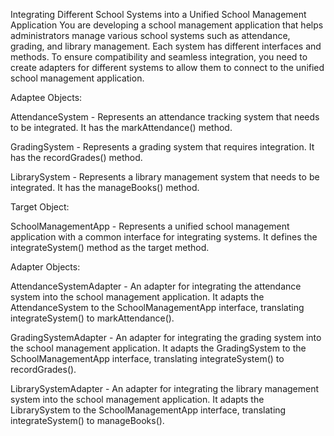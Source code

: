 Integrating Different School Systems into a Unified School Management Application
You are developing a school management application that helps administrators manage various school systems such as attendance, grading, and library management. Each system has different interfaces and methods. To ensure compatibility and seamless integration, you need to create adapters for different systems to allow them to connect to the unified school management application.

Adaptee Objects:

AttendanceSystem - Represents an attendance tracking system that needs to be integrated. It has the markAttendance() method.

GradingSystem - Represents a grading system that requires integration. It has the recordGrades() method.

LibrarySystem - Represents a library management system that needs to be integrated. It has the manageBooks() method.



Target Object:

SchoolManagementApp - Represents a unified school management application with a common interface for integrating systems. It defines the integrateSystem() method as the target method.


Adapter Objects:

AttendanceSystemAdapter - An adapter for integrating the attendance system into the school management application. It adapts the AttendanceSystem to the SchoolManagementApp interface, translating integrateSystem() to markAttendance().

GradingSystemAdapter - An adapter for integrating the grading system into the school management application. It adapts the GradingSystem to the SchoolManagementApp interface, translating integrateSystem() to recordGrades().

LibrarySystemAdapter - An adapter for integrating the library management system into the school management application. It adapts the LibrarySystem to the SchoolManagementApp interface, translating integrateSystem() to manageBooks().
